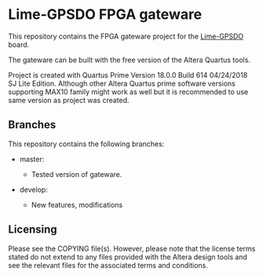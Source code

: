 # Lime-GPSDO FPGA gateware

This repository contains the FPGA gateware project for the [Lime-GPSDO](https://wiki.myriadrf.org/Lime-GPSDO) board.

The gateware can be built with the free version of the Altera Quartus tools.

Project is created with Quartus Prime Version 18.0.0 Build 614 04/24/2018 SJ Lite Edition. Although other Altera Quartus prime
software versions supporting MAX10 family might work as well but it is recommended to use same version as project was created.

## Branches

This repository contains the following branches:

* master:
  * Tested version of gateware.
  
* develop:
  * New features, modifications  


## Licensing

Please see the COPYING file(s). However, please note that the license terms stated do not extend to any files provided with the Altera design tools and see the relevant files for the associated terms and conditions.
